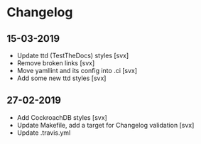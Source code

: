 # Changelog

## 15-03-2019

- Update ttd (TestTheDocs) styles [svx]
- Remove broken links [svx]
- Move yamllint and its config into .ci [svx]
- Add some new ttd styles [svx]

## 27-02-2019

- Add CockroachDB styles [svx]
- Update Makefile, add a target for Changelog validation [svx]
- Update .travis.yml
